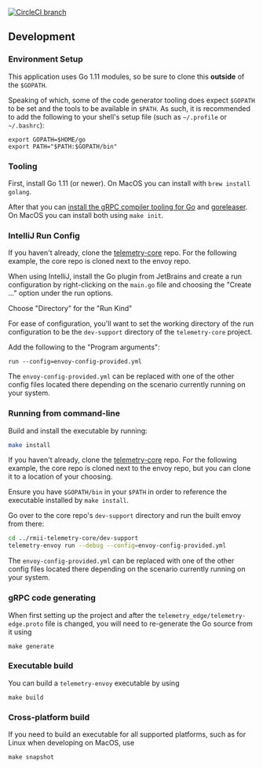 
[![CircleCI branch](https://img.shields.io/circleci/project/github/racker/rmii-telemetry-envoy/master.svg)](https://circleci.com/gh/racker/rmii-telemetry-envoy)

## Development

### Environment Setup

This application uses Go 1.11 modules, so be sure to clone this **outside** of the `$GOPATH`.

Speaking of which, some of the code generator tooling does expect `$GOPATH` to be set and the tools to
be available in `$PATH`. As such, it is recommended to add the following to your shell's
setup file (such as `~/.profile` or `~/.bashrc`):

```
export GOPATH=$HOME/go
export PATH="$PATH:$GOPATH/bin"
```

### Tooling

First, install Go 1.11 (or newer). On MacOS you can install with `brew install golang`.

After that you can [install the gRPC compiler tooling for Go](https://grpc.io/docs/quickstart/go.html#install-protocol-buffers-v3) 
and [goreleaser](https://goreleaser.com/). 
On MacOS you can install both using `make init`.

### IntelliJ Run Config

If you haven't already, clone the [telemetry-core](https://github.com/racker/rmii-telemetry-core)
repo. For the following example, the core repo is cloned next to the envoy repo.

When using IntelliJ, install the Go plugin from JetBrains and create a run configuration
by right-clicking on the `main.go` file and choosing the "Create ..." option under the
run options.

Choose "Directory" for the "Run Kind"

For ease of configuration, you'll want to set the working directory of the run configuration
to be the `dev-support` directory of the `telemetry-core` project.

Add the following to the "Program arguments":

```
run --config=envoy-config-provided.yml
```

The `envoy-config-provided.yml` can be replaced with one of the other config files located there depending on
the scenario currently running on your system.

### Running from command-line

Build and install the executable by running:

```bash
make install
```

If you haven't already, clone the [telemetry-core](https://github.com/racker/rmii-telemetry-core)
repo. For the following example, the core repo is cloned next to the envoy repo, but you can
clone it to a location of your choosing.

Ensure you have `$GOPATH/bin` in your `$PATH` in order to reference the executable installed by `make install`.

Go over to the core repo's `dev-support` directory and run the built envoy from there:

```bash
cd ../rmii-telemetry-core/dev-support
telemetry-envoy run --debug --config=envoy-config-provided.yml
```

The `envoy-config-provided.yml` can be replaced with one of the other config files located there depending on
the scenario currently running on your system.

### gRPC code generating

When first setting up the project and after the `telemetry_edge/telemetry-edge.proto` file
is changed, you will need to re-generate the Go source from it using

```
make generate
```

### Executable build

You can build a `telemetry-envoy` executable by using

```
make build
```

### Cross-platform build

If you need to build an executable for all supported platforms, such as for Linux when
developing on MacOS, use

```
make snapshot
```